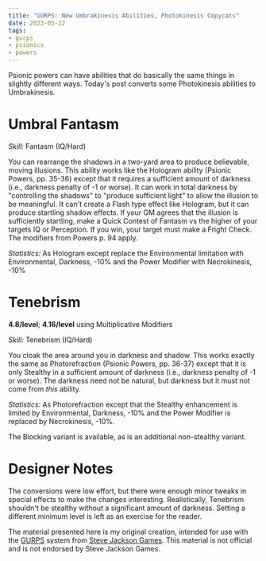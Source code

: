 ```yaml
---
title: "GURPS: New Umbrakinesis Abilities, Photokinesis Copycats"
date: 2023-05-22
tags:
- gurps
- psionics
- powers
---
```


Psionic powers can have abilities that do basically the same things in slightly different ways. Today's post converts some Photokinesis abilities to Umbrakinesis.

# Umbral Fantasm

_Skill:_ Fantasm (IQ/Hard)

You can rearrange the shadows in a two-yard area to produce believable, moving illusions. This ability works like the Hologram ability (Psionic Powers, pp. 35-36) except that it requires a sufficient amount of darkness (i.e., darkness penalty of -1 or worse). It can work in total darkness by "controlling the shadows" to "produce sufficient light" to allow the illusion to be meaningful. It can't create a Flash type effect like Hologram, but it can produce startling shadow effects. If your GM agrees that the illusion is sufficiently startling, make a Quick Contest of Fantasm vs the higher of your targets IQ or Perception. If you win, your target must make a Fright Check. The modifiers from Powers p. 94 apply.

_Statistics:_ As Hologram except replace the Environmental limitation with Environmental, Darkness, -10% and the Power Modifier with Necrokinesis, -10%

# Tenebrism
**4.8/level**; **4.16/level** using Multiplicative Modifiers

_Skill:_ Tenebrism (IQ/Hard)

You cloak the area around you in darkness and shadow. This works exactly the same as Photorefraction (Psionic Powers, pp. 36-37) except that it is only Stealthy in a sufficient amount of darkness (i.e., darkness penalty of -1 or worse). The darkness need not be natural, but darkness but it must not come from _this_ ability. 

_Statistics:_ As Photorefraction except that the Stealthy enhancement is limited by Environmental, Darkness, -10% and the Power Modifier is replaced by Necrokinesis, -10%.

The Blocking variant is available, as is an additional non-stealthy variant.

# Designer Notes
The conversions were low effort, but there were enough minor tweaks in special effects to make the changes interesting. Realistically, Tenebrism shouldn't be stealthy without a significant amount of darkness. Setting a different minimum level is left as an exercise for the reader.

The material presented here is my original creation, intended for use with the [GURPS](https://www.sjgames.com/gurps/) system from [Steve Jackson Games](https://www.sjgames.com/). This material is not official and is not endorsed by Steve Jackson Games.
